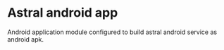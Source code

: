 # Astral android app

Android application module configured to build astral android service as android apk.